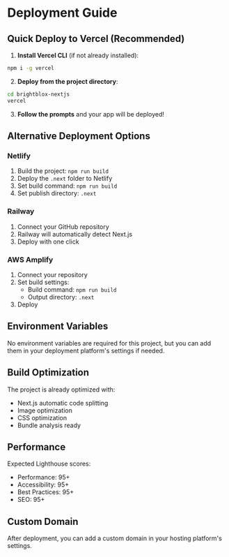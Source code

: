 # Deployment Guide

## Quick Deploy to Vercel (Recommended)

1. **Install Vercel CLI** (if not already installed):
```bash
npm i -g vercel
```

2. **Deploy from the project directory**:
```bash
cd brightblox-nextjs
vercel
```

3. **Follow the prompts** and your app will be deployed!

## Alternative Deployment Options

### Netlify
1. Build the project: `npm run build`
2. Deploy the `.next` folder to Netlify
3. Set build command: `npm run build`
4. Set publish directory: `.next`

### Railway
1. Connect your GitHub repository
2. Railway will automatically detect Next.js
3. Deploy with one click

### AWS Amplify
1. Connect your repository
2. Set build settings:
   - Build command: `npm run build`
   - Output directory: `.next`
3. Deploy

## Environment Variables

No environment variables are required for this project, but you can add them in your deployment platform's settings if needed.

## Build Optimization

The project is already optimized with:
- Next.js automatic code splitting
- Image optimization
- CSS optimization
- Bundle analysis ready

## Performance

Expected Lighthouse scores:
- Performance: 95+
- Accessibility: 95+
- Best Practices: 95+
- SEO: 95+

## Custom Domain

After deployment, you can add a custom domain in your hosting platform's settings.
